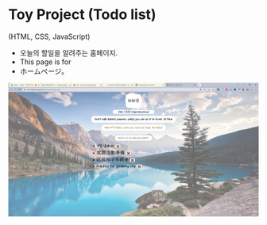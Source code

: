 Toy Project (Todo list) 
===========
(HTML, CSS, JavaScript)

- 오늘의 할일을 알려주는 홈페이지.
- This page is for 
- ホームページ。


![TodoList](./TodoList.png)
